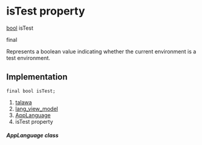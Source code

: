 
<div>

# isTest property

</div>


[bool](https://api.flutter.dev/flutter/dart-core/bool-class.html)
isTest


final




Represents a boolean value indicating whether the current environment is
a test environment.



## Implementation

``` language-dart
final bool isTest;
```







1.  [talawa](../../index.html)
2.  [lang_view_model](../../view_model_lang_view_model/)
3.  [AppLanguage](../../view_model_lang_view_model/AppLanguage-class.html)
4.  isTest property

##### AppLanguage class







